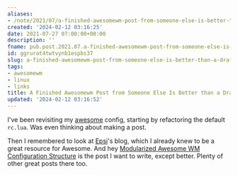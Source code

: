 ```yaml
---
aliases:
- /note/2021/07/a-finished-awesomewm-post-from-someone-else-is-better-than-a-draft-from-me/
created: '2024-02-12 03:16:25'
date: 2021-07-27 07:00:00+00:00
description: ''
fname: pub.post.2021.07.a-finished-awesomewm-post-from-someone-else-is-better-than-a-draft-from-me
id: ggrurat4twtvynb1espbs37
slug: a-finished-awesomewm-post-from-someone-else-is-better-than-a-draft-from-me
tags:
- awesomewm
- linux
- links
title: A Finished Awesomewm Post from Someone Else Is Better than a Draft from Me
updated: '2024-02-12 03:16:52'
---
```


I've been revisiting my [awesome](https://awesomewm.org) config, starting by refactoring the default `rc.lua`.  Was even thinking about making a post.

Then I remembered to look at [Epsi](http://epsi-rns.github.io)'s blog, which I already knew to be a great resource for Awesome.  And hey [Modularized Awesome WM Configuration Structure](http://epsi-rns.github.io/desktop/2016/07/06/modularized-awesome-structure.html) is the post I want to write, except better. Plenty of other great posts there too.